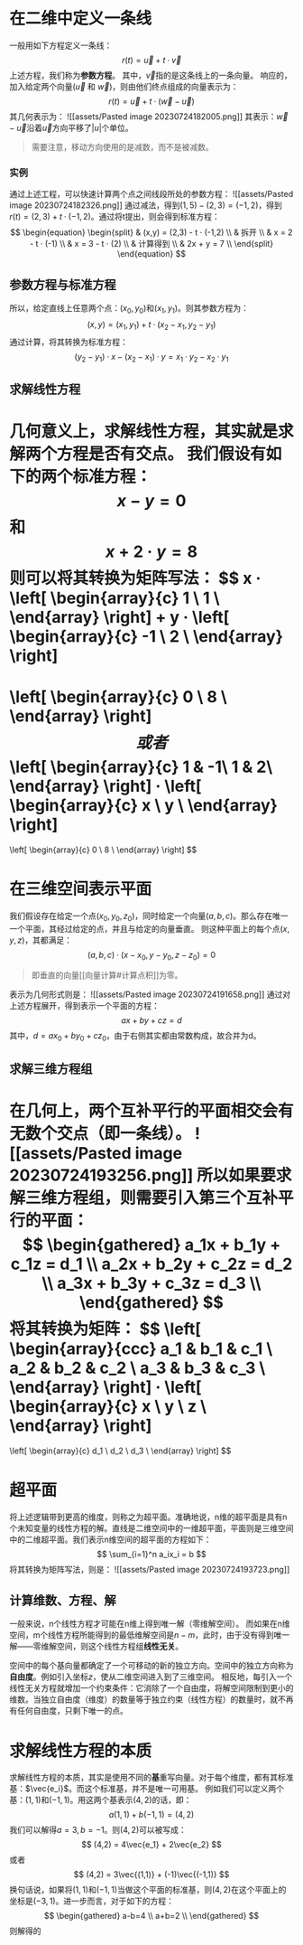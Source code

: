 # 在二维中定义一条线
一般用如下方程定义一条线：
$$
r(t) = \vec{u} + t · \vec{v}
$$
上述方程，我们称为**参数方程**。
其中，$\vec{v}$指的是这条线上的一条向量。
响应的，加入给定两个向量($\vec{u}$ 和 $\vec{w}$)，则由他们终点组成的向量表示为：
$$
r(t) = \vec{u} + t · (\vec{w} - \vec{u})
$$
其几何表示为：
![[assets/Pasted image 20230724182005.png]]
其表示：$\vec{w}-\vec{u}$沿着$\vec{u}$方向平移了$|u|$个单位。
> 需要注意，移动方向使用的是减数，而不是被减数。
### 实例
通过上述工程，可以快速计算两个点之间线段所处的参数方程：
![[assets/Pasted image 20230724182326.png]]
通过减法，得到$(1,5) - (2,3) =(-1,2)$，得到$r(t) = (2,3) + t · (-1,2)$。通过将t提出，则会得到标准方程：
$$
\begin{equation}
\begin{split}
 &	(x,y) = (2,3) - t · (-1,2) \\
 &   拆开 \\
 &	x = 2 - t · (-1) \\
 &	x = 3 - t · (2) \\
 &   计算得到 \\
 &	2x + y = 7 \\
\end{split}
\end{equation}
$$
## 参数方程与标准方程
所以，给定直线上任意两个点：$(x_0, y_0)$和$(x_1, y_1)$。则其参数方程为：
$$
(x,y) = (x_1, y_1) + t · (x_2 - x_1, y_2 - y_1)
$$
通过计算，将其转换为标准方程：
$$
(y_2 - y_1) · x - (x_2 - x_1) · y = x_1 · y_2 - x_2 · y_1
$$
## 求解线性方程
几何意义上，求解线性方程，其实就是求解两个方程是否有交点。
我们假设有如下的两个标准方程：
$$
x - y = 0
$$
和
$$
x + 2·y = 8
$$
则可以将其转换为矩阵写法：
$$
x · 
\left[
	\begin{array}{c}
	1 \\
	1 \\
	\end{array}
\right] 
+ 
y · 
\left[
	\begin{array}{c}
	-1 \\
	2 \\
	\end{array}
\right] 
=
\left[
	\begin{array}{c}
	0 \\
	8 \\
	\end{array}
\right] 
$$
或者
$$
\left[
	\begin{array}{c}
	1 & -1\\
	1 & 2\\
	\end{array}
\right] 
·
\left[
	\begin{array}{c}
	x \\
	y \\
	\end{array}
\right]
=
\left[
	\begin{array}{c}
	0 \\
	8 \\
	\end{array}
\right]
$$
# 在三维空间表示平面
我们假设存在给定一个点$(x_0, y_0, z_0)$，同时给定一个向量$(a,b,c)$。那么存在唯一一个平面，其经过给定的点，并且与给定的向量垂直。
则这种平面上的每个点$(x,y,z)$，其都满足：
$$
(a,b,c) · (x-x_0, y-y_0, z-z_0) = 0
$$
> 即垂直的向量[[向量计算#计算点积]]为零。

表示为几何形式则是：
![[assets/Pasted image 20230724191658.png]]
通过对上述方程展开，得到表示一个平面的方程：
$$
ax + by + cz = d
$$
其中，$d=ax_0+by_0+cz_0$，由于右侧其实都由常数构成，故合并为d。

## 求解三维方程组
在几何上，两个互补平行的平面相交会有无数个交点（即一条线）。
![[assets/Pasted image 20230724193256.png]]
所以如果要求解三维方程组，则需要引入第三个互补平行的平面：
$$
\begin{gathered}
a_1x + b_1y + c_1z = d_1 \\
a_2x + b_2y + c_2z = d_2 \\
a_3x + b_3y + c_3z = d_3 \\
\end{gathered}
$$
将其转换为矩阵：
$$
\left[
	\begin{array}{ccc}
	a_1 & b_1 & c_1 \\
	a_2 & b_2 & c_2 \\
	a_3 & b_3 & c_3 \\
	\end{array}
\right] 
·
\left[
	\begin{array}{c}
	x \\
	y \\
	z \\
	\end{array}
\right]
=
\left[
	\begin{array}{c}
	d_1 \\
	d_2 \\
	d_3 \\
	\end{array}
\right]
$$
# 超平面
将上述逻辑带到更高的维度，则称之为超平面。准确地说，n维的超平面是具有n个未知变量的线性方程的解。直线是二维空间中的一维超平面，平面则是三维空间中的二维超平面。我们表示n维空间的超平面的方程如下：
$$
\sum_{i=1}^n a_ix_i = b
$$
将其转换为矩阵写法，则是：
![[assets/Pasted image 20230724193723.png]]
## 计算维数、方程、解
一般来说，n个线性方程才可能在n维上得到唯一解（零维解空间）。
而如果在n维空间，m个线性方程所能得到的最低维解空间是$n-m$，此时，由于没有得到唯一解——零维解空间，则这个线性方程组**线性无关**。

空间中的每个基向量都确定了一个可移动的新的独立方向。空间中的独立方向称为**自由度**。例如引入坐标$z$，使从二维空间进入到了三维空间。
相反地，每引入一个线性无关方程就增加一个约束条件：它消除了一个自由度，将解空间限制到更小的维数。当独立自由度（维度）的数量等于独立约束（线性方程）的数量时，就不再有任何自由度，只剩下唯一的点。

# 求解线性方程的本质
求解线性方程的本质，其实是使用不同的**基**重写向量。对于每个维度，都有其标准基：$\vec{e_i}$。而这个标准基，并不是唯一可用基。
例如我们可以定义两个基：$(1,1)$和$(-1,1)$。用这两个基表示$(4,2)$的话，即：
$$
a(1,1) + b(-1,1) = (4,2)
$$
我们可以解得$a=3,b=-1$。则$(4,2)$可以被写成：
$$
(4,2) = 4\vec{e_1} + 2\vec{e_2}
$$
或者
$$
(4,2) = 3\vec{(1,1)} + (-1)\vec{(-1,1)}
$$
换句话说，如果将$(1,1)$和$(-1,1)$当做这个平面的标准基，则$(4,2)$在这个平面上的坐标是$(-3,1)$。进一步而言，对于如下的方程：
$$
\begin{gathered}
a-b=4 \\
a+b=2 \\
\end{gathered}
$$
则解得的